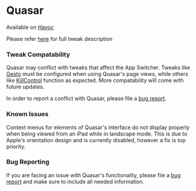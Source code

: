 # Quasar

Available on [Havoc](https://havoc.app)

Please refer [here](https://mtac.app/quasar) for full tweak description

### Tweak Compatability

Quasar may conflict with tweaks that affect the App Switcher. Tweaks like [Gesto](https://repo.dynastic.co/package/gesto13) must be configured when using Quasar's page views, while others like [KillControl](https://repo.ginsu.dev/depiction/web/com.ginsu.killcontrol.html) function as expected. More compatability will come with future updates.

In order to report a conflict with Quasar, please file a [bug report]().

### Known Issues

Context menus for elements of Quasar's interface do not display properly when being viewed from an iPad while in landscape mode. This is due to Apple's orientation design and is currently disabled, however a fix is top priority.

### Bug Reporting

If you are facing an issue with Quasar's functionality, please file a [bug report]() and make sure to include all needed information. 
